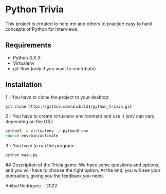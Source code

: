 # Python Trivia

This project is created to help me and others to practice easy to hard
concepts of Python for interviews.

## Requirements
- Python 3.X.X
- Virtualenv
- git-flow (only if you want to contribute)

## Installation

1 - You have to clone the project to your desktop:
```bash
git clone https://github.com/anibal21/python_trivia.git
```

2 - You have to create virtualenv environment and use it (env can vary depending on the OS): 
```bash
python3 -m virtualenv -p python3 env
source env/bin/activate
```

3 - You have to run the program:
```bash
python main.py
```

## Description of the Trivia game:
We have some questions and options, and you will have to choose the right option.
At the end, you will see your puntuation, giving you the feedback you need.

Aníbal Rodríguez - 2022